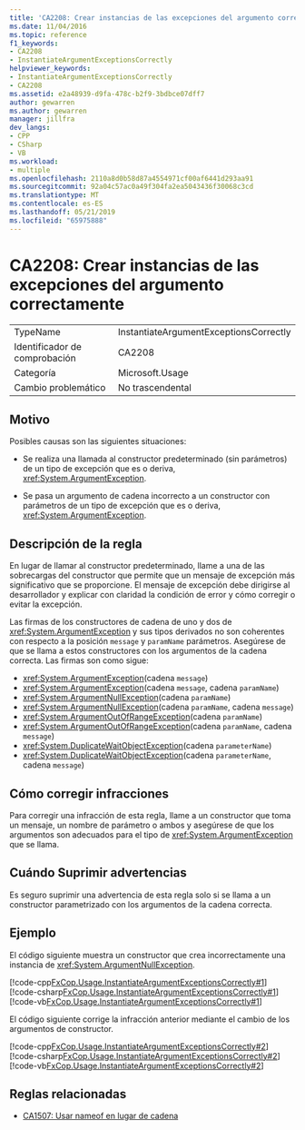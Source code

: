 ```yaml
---
title: 'CA2208: Crear instancias de las excepciones del argumento correctamente'
ms.date: 11/04/2016
ms.topic: reference
f1_keywords:
- CA2208
- InstantiateArgumentExceptionsCorrectly
helpviewer_keywords:
- InstantiateArgumentExceptionsCorrectly
- CA2208
ms.assetid: e2a48939-d9fa-478c-b2f9-3bdbce07dff7
author: gewarren
ms.author: gewarren
manager: jillfra
dev_langs:
- CPP
- CSharp
- VB
ms.workload:
- multiple
ms.openlocfilehash: 2110a8d0b58d87a4554971cf00af6441d293aa91
ms.sourcegitcommit: 92a04c57ac0a49f304fa2ea5043436f30068c3cd
ms.translationtype: MT
ms.contentlocale: es-ES
ms.lasthandoff: 05/21/2019
ms.locfileid: "65975888"
---
```

# <a name="ca2208-instantiate-argument-exceptions-correctly"></a>CA2208: Crear instancias de las excepciones del argumento correctamente

|||
|-|-|
|TypeName|InstantiateArgumentExceptionsCorrectly|
|Identificador de comprobación|CA2208|
|Categoría|Microsoft.Usage|
|Cambio problemático|No trascendental|

## <a name="cause"></a>Motivo

Posibles causas son las siguientes situaciones:

- Se realiza una llamada al constructor predeterminado (sin parámetros) de un tipo de excepción que es o deriva, <xref:System.ArgumentException>.

- Se pasa un argumento de cadena incorrecto a un constructor con parámetros de un tipo de excepción que es o deriva, <xref:System.ArgumentException>.

## <a name="rule-description"></a>Descripción de la regla

En lugar de llamar al constructor predeterminado, llame a una de las sobrecargas del constructor que permite que un mensaje de excepción más significativo que se proporcione. El mensaje de excepción debe dirigirse al desarrollador y explicar con claridad la condición de error y cómo corregir o evitar la excepción.

Las firmas de los constructores de cadena de uno y dos de <xref:System.ArgumentException> y sus tipos derivados no son coherentes con respecto a la posición `message` y `paramName` parámetros. Asegúrese de que se llama a estos constructores con los argumentos de la cadena correcta. Las firmas son como sigue:

- <xref:System.ArgumentException>(cadena `message`)
- <xref:System.ArgumentException>(cadena `message`, cadena `paramName`)
- <xref:System.ArgumentNullException>(cadena `paramName`)
- <xref:System.ArgumentNullException>(cadena `paramName`, cadena `message`)
- <xref:System.ArgumentOutOfRangeException>(cadena `paramName`)
- <xref:System.ArgumentOutOfRangeException>(cadena `paramName`, cadena `message`)
- <xref:System.DuplicateWaitObjectException>(cadena `parameterName`)
- <xref:System.DuplicateWaitObjectException>(cadena `parameterName`, cadena `message`)

## <a name="how-to-fix-violations"></a>Cómo corregir infracciones

Para corregir una infracción de esta regla, llame a un constructor que toma un mensaje, un nombre de parámetro o ambos y asegúrese de que los argumentos son adecuados para el tipo de <xref:System.ArgumentException> que se llama.

## <a name="when-to-suppress-warnings"></a>Cuándo Suprimir advertencias

Es seguro suprimir una advertencia de esta regla solo si se llama a un constructor parametrizado con los argumentos de la cadena correcta.

## <a name="example"></a>Ejemplo

El código siguiente muestra un constructor que crea incorrectamente una instancia de <xref:System.ArgumentNullException>.

[!code-cpp[FxCop.Usage.InstantiateArgumentExceptionsCorrectly#1](../code-quality/codesnippet/CPP/ca2208-instantiate-argument-exceptions-correctly_1.cpp)]
[!code-csharp[FxCop.Usage.InstantiateArgumentExceptionsCorrectly#1](../code-quality/codesnippet/CSharp/ca2208-instantiate-argument-exceptions-correctly_1.cs?range=3-6)]
[!code-vb[FxCop.Usage.InstantiateArgumentExceptionsCorrectly#1](../code-quality/codesnippet/VisualBasic/ca2208-instantiate-argument-exceptions-correctly_1.vb)]

El código siguiente corrige la infracción anterior mediante el cambio de los argumentos de constructor.

[!code-cpp[FxCop.Usage.InstantiateArgumentExceptionsCorrectly#2](../code-quality/codesnippet/CPP/ca2208-instantiate-argument-exceptions-correctly_2.cpp)]
[!code-csharp[FxCop.Usage.InstantiateArgumentExceptionsCorrectly#2](../code-quality/codesnippet/CSharp/ca2208-instantiate-argument-exceptions-correctly_2.cs?range=3-6)]
[!code-vb[FxCop.Usage.InstantiateArgumentExceptionsCorrectly#2](../code-quality/codesnippet/VisualBasic/ca2208-instantiate-argument-exceptions-correctly_2.vb)]

## <a name="related-rules"></a>Reglas relacionadas

- [CA1507: Usar nameof en lugar de cadena](ca1507.md)